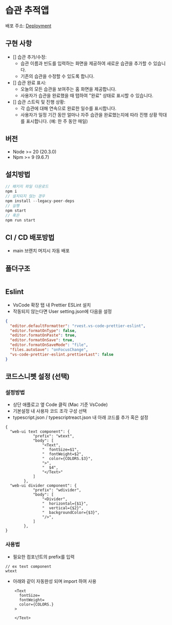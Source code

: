 # 습관 추적앱

배포 주소: [Deployment](https://habit-tracking-application.netlify.app)

## 구현 사항

- [] 습관 추가/수정:
  - 습관 이름과 빈도를 입력하는 화면을 제공하여 새로운 습관을 추가할 수 있습니다.
  - 기존의 습관을 수정할 수 있도록 합니다.
- [] 습관 완료 표시:
  - 오늘의 모든 습관을 보여주는 홈 화면을 제공합니다.
  - 사용자가 습관을 완료했을 때 탭하여 "완료" 상태로 표시할 수 있습니다.
- [] 습관 스트릭 및 진행 상황:
  - 각 습관에 대해 연속으로 완료한 일수를 표시합니다.
  - 사용자가 일정 기간 동안 얼마나 자주 습관을 완료했는지에 따라 진행 상황 막대를 표시합니다. (예: 한 주 동안 매일)

## 버전

- Node >= 20 (20.3.0)
- Npm >= 9 (9.6.7)

## 설치방법

```javascript
// 패키지 파일 다운로드
npm i
// 설치되지 않는 경우
npm install --legacy-peer-deps
// 실행
npm start
// 혹은
npm run start
```

## CI / CD 배포방법

- main 브랜치 머지시 자동 배포

## 폴더구조

```

```

## Eslint

- VsCode 확장 탭 내 Prettier ESLint 설치
- 작동되지 않는다면 User setting.json에 다음을 설정

```json
{
  "editor.defaultFormatter": "rvest.vs-code-prettier-eslint",
  "editor.formatOnType": false,
  "editor.formatOnPaste": true,
  "editor.formatOnSave": true,
  "editor.formatOnSaveMode": "file",
  "files.autoSave": "onFocusChange",
  "vs-code-prettier-eslint.prettierLast": false
}
```

## 코드스니펫 설정 (선택)

### 설정방법

- 상단 애플로고 옆 Code 클릭 (Mac 기준 VsCode)
- 기본설정 내 사용자 코드 조각 구성 선택
- typescript.json / typescriptreact.json 내 아래 코드를 추가 혹은 설정

```
{
  "web-ui text component": {
			"prefix": "wtext",
			"body": [
				"<Text",
				"  fontSize=$1",
				"  fontWeight=$2",
				"  color={COLORS.$3}",
				">",
				"  $4",
				"</Text>"
			]
		},
  "web-ui divider component": {
			"prefix": "wdivider",
			"body": [
				"<Divider",
				"  horizontal={$1}",
				"  vertical={$2}",
				"  backgroundColor={$3}",
				"/>",
			]
		},
}
```

### 사용법

- 필요한 컴포넌트의 prefix를 입력

```
// ex text component
wtext
```

- 아래와 같이 자동완성 되며 import 하여 사용

```
    <Text
      fontSize=
      fontWeight=
      color={COLORS.}
    >

    </Text>
```

